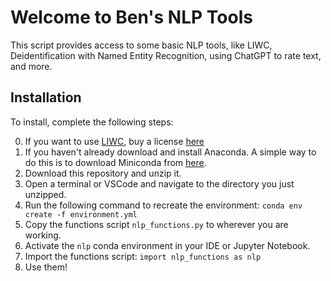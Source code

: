 # Welcome to Ben's NLP Tools

This script provides access to some basic NLP tools, like LIWC, Deidentification with Named Entity Recognition, using ChatGPT to rate text, and more.

## Installation

To install, complete the following steps:

0. If you want to use [LIWC](https://www.liwc.app), buy a license [here](https://www.liwc.app/buy)
1. If you haven't already download and install Anaconda. A simple way to do this is to download Miniconda from [here](https://docs.conda.io/en/latest/miniconda.html).
2. Download this repository and unzip it.
3. Open a terminal or VSCode and navigate to the directory you just unzipped.
4. Run the following command to recreate the environment: `conda env create -f environment.yml`
6. Copy the functions script `nlp_functions.py` to wherever you are working.
7. Activate the `nlp` conda environment in your IDE or Jupyter Notebook.
8. Import the functions script: `import nlp_functions as nlp`
9. Use them!